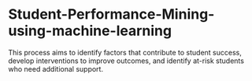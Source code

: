 # Student-Performance-Mining-using-machine-learning
This process aims to identify factors that contribute to student success, develop interventions to improve outcomes, and identify at-risk students who need additional support.

